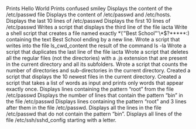 Prints Hello World
Prints confused smiley
Displays the content of the /etc/passwd file
Displays the content of /etc/passwd and /etc/hosts.
Displays the last 10 lines of /etc/passwd
Displays the first 10 lines of /etc/passwd
Writes a script that displays the third line of the file iacta
Write a shell script that creates a file named exactly \*\\'"Best School"\'\\*$\?\*\*\*\*\*:) containing the text Best School ending by a new line.
Wrote a script that writes into the file ls_cwd_content the result of the command ls -la
Wrote a script that duplicates the last line of the file iacta
Wrote a script that deletes all the regular files (not the directories) with a .js extension that are present in the current directory and all its subfolders.
Wrote a script that counts the number of directories and sub-directories in the current directory.
Created a script that displays the 10 newest files in the current directory.
Created a script that takes a list of words as input and prints only words that appear exactly once.
Displays lines containing the pattern “root” from the file /etc/passwd
Displays the number of lines that contain the pattern “bin” in the file /etc/passwd
Displays lines containing the pattern “root” and 3 lines after them in the file /etc/passwd.
Displays all the lines in the file /etc/passwd that do not contain the pattern “bin”.
Displays all lines of the file /etc/ssh/sshd_config starting with a letter.
